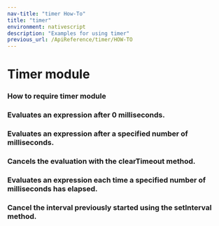 ```yaml
---
nav-title: "timer How-To"
title: "timer"
environment: nativescript
description: "Examples for using timer"
previous_url: /ApiReference/timer/HOW-TO
---
```

# Timer module
### How to require timer module
<snippet id='timer-require'/>

### Evaluates an expression after 0 milliseconds.
<snippet id='timer-set-zero'/>

### Evaluates an expression after a specified number of milliseconds.
<snippet id='timer-set-fivehundred'/>

### Cancels the evaluation with the clearTimeout method.
<snippet id='timer-set-twothousands'/>

### Evaluates an expression each time a specified number of milliseconds has elapsed.
<snippet id='timer-set-expression'/>

### Cancel the interval previously started using the setInterval method.
<snippet id='timer-set-interval'/>
